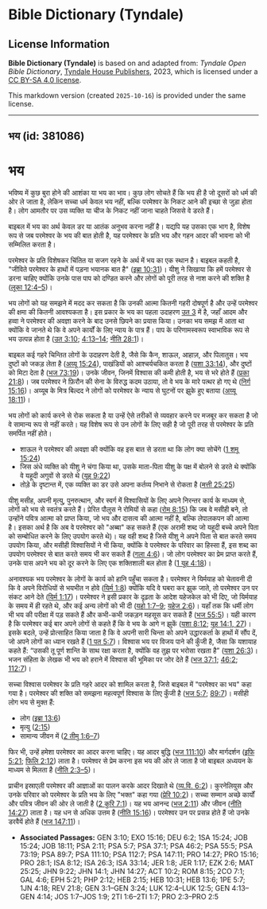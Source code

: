 # Bible Dictionary (Tyndale)

## License Information

**Bible Dictionary (Tyndale)** is based on and adapted from: _Tyndale Open Bible Dictionary_, [Tyndale House Publishers](https://tyndaleopenresources.com/), 2023, which is licensed under a [CC BY-SA 4.0 license](https://creativecommons.org/licenses/by-sa/4.0/legalcode.en).

This markdown version (created `2025-10-16`) is provided under the same license.



--------------------------------

## भय (id: 381086)

भय
==

भविष्य में कुछ बुरा होने की आशंका या भय का भाव। कुछ लोग सोचते हैं कि भय ही है जो दूसरों को धर्म की ओर ले जाता है, लेकिन सच्चा धर्म केवल भय नहीं, बल्कि परमेश्वर के निकट आने की इच्छा से जुड़ा होता है। लोग आमतौर पर उस व्यक्ति या चीज के निकट नहीं जाना चाहते जिससे वे डरते हैं।

बाइबल में भय का अर्थ केवल डर या आतंक अनुभव करना नहीं है। यद्यपि यह उसका एक भाग है, विशेष रूप से जब परमेश्वर के भय की बात होती है, यह परमेश्वर के प्रति भय और गहन आदर की भावना को भी सम्मिलित करता है।

परमेश्वर के प्रति विशेषकर चिंतित या सजग रहने के अर्थ में भय का एक स्थान है। बाइबल कहती है, "जीविते परमेश्वर के हाथों में पड़ना भयानक बात है" ([इब्रा 10:31](https://ref.ly/Heb10:31))। यीशु ने सिखाया कि हमें परमेश्वर से डरना चाहिए क्योंकि उनके पास पाप को दण्डित करने और लोगों को पूरी तरह से नाश करने की शक्ति है ([लूका 12:4–5](https://ref.ly/Luke12:4-Luke12:5))।

भय लोगों को यह समझने में मदद कर सकता है कि उनकी आत्मा कितनी गहरी दोषपूर्ण है और उन्हें परमेश्वर की क्षमा की कितनी आवश्यकता है। इस प्रकार के भय का पहला उदाहरण [उत 3](https://ref.ly/Gen3:1-Gen3:24) में है, जहाँ आदम और हव्वा ने परमेश्वर की अवज्ञा करने के बाद उनसे छिपने का प्रयास किया। उनका भय समझ में आता था क्योंकि वे जानते थे कि वे अपने कार्यों के लिए न्याय के पात्र हैं। पाप के परिणामस्वरूप स्वाभाविक रूप से भय उत्पन्न होता है ([उत 3:10](https://ref.ly/Gen3:10); [4:13–14](https://ref.ly/Gen4:13-Gen4:14); [नीति 28:1](https://ref.ly/Prov28:1))।

बाइबल कई गहरे चिन्तित लोगों के उदाहरण देती है, जैसे कि कैन, शाऊल, आहाज़, और पिलातुस। भय दुष्टों को जकड़ लेता है ([अय्यू 15:24](https://ref.ly/Job15:24)), पाखंडियों को आश्चर्यचकित करता है ([यशा 33:14](https://ref.ly/Isa33:14)), और दुष्टों को मिटा देता है ([भज 73:19](https://ref.ly/Ps73:19))। उनके जीवन, जिनमें विश्वास की कमी होती है, भय से भरे होते हैं ([प्रका 21:8](https://ref.ly/Rev21:8))। जब परमेश्वर ने फ़िरौन की सेना के विरुद्ध कदम उठाया, तो वे भय के मारे पत्थर हो गए थे ([निर्ग 15:16](https://ref.ly/Exod15:16))। अय्यूब के मित्र बिल्दद ने लोगों को परमेश्वर के न्याय से घुटनों पर झुके हुए बताया ([अय्यू 18:11](https://ref.ly/Job18:11))।

भय लोगों को कार्य करने से रोक सकता है या उन्हें ऐसे तरीकों से व्यवहार करने पर मजबूर कर सकता है जो वे सामान्य रूप से नहीं करते। यह विशेष रूप से उन लोगों के लिए सही है जो पूरी तरह से परमेश्वर के प्रति समर्पित नहीं होते।

* शाऊल ने परमेश्वर की अवज्ञा की क्योंकि वह इस बात से डरता था कि लोग क्या सोचेंगे ([1 शमू 15:24](https://ref.ly/1Sam15:24))
* जिस अंधे व्यक्ति को यीशु ने चंगा किया था, उसके माता\-पिता यीशु के पक्ष में बोलने से डरते थे क्योंकि वे यहूदी अगुवों से डरते थे ([यूह 9:22](https://ref.ly/John9:22))
* तोड़े के दृष्टान्त में, एक व्यक्ति का डर उसे अपना कर्तव्य निभाने से रोकता है ([मत्ती 25:25](https://ref.ly/Matt25:25))

यीशु मसीह, अपनी मृत्यु, पुनरुत्थान, और स्वर्ग में विश्वासियों के लिए अपने निरन्तर कार्य के माध्यम से, लोगों को भय से स्वतंत्र करते हैं। प्रेरित पौलुस ने रोमियों से कहा ([रोम 8:15](https://ref.ly/Rom8:15)) कि जब वे मसीही बने, तो उन्होंने पवित्र आत्मा को प्राप्त किया, जो भय और दासत्व की आत्मा नहीं है, बल्कि लेपालकपन की आत्मा है। इसका अर्थ है कि अब वे परमेश्वर को "अब्बा" कह सकते हैं (एक अरामी शब्द जो यहूदी बच्चे अपने पिता को सम्बोधित करने के लिए उपयोग करते थे)। यह वही शब्द है जिसे यीशु ने अपने पिता से बात करते समय उपयोग किया, और मसीही विश्वासियों ने भी किया, क्योंकि वे परमेश्वर के परिवार का हिस्सा हैं, इस शब्द का उपयोग परमेश्वर से बात करते समय भी कर सकते हैं ([गला 4:6](https://ref.ly/Gal4:6))। जो लोग परमेश्वर का प्रेम प्राप्त करते हैं, उनके पास अपने भय को दूर करने के लिए एक शक्तिशाली बल होता है ([1 यूह 4:18](https://ref.ly/1John4:18))।

अनावश्यक भय परमेश्वर के लोगों के कार्य को हानि पहुँचा सकता है। परमेश्वर ने यिर्मयाह को चेतावनी दी कि वे अपने विरोधियों से भयभीत न होवे ([यिर्म 1:8](https://ref.ly/Jer1:8)) क्योंकि यदि वे घबरा कर झुक जाते, तो परमेश्वर उन पर संकट आने देते ([यिर्म 1:17](https://ref.ly/Jer1:17))। परमेश्वर ने इसी प्रकार के दृढ़ता के आदेश यहेजकेल को भी दिए, जो यिर्मयाह के समय में ही रहते थे, और कई अन्य लोगों को भी दी ([यहो 1:7–9](https://ref.ly/Josh1:7-Josh1:9); [यहेज 2:6](https://ref.ly/Ezek2:6))। यहाँ तक कि धर्मी लोग भी भय की परीक्षा में पड़ सकते हैं और कभी\-कभी जकड़न महसूस कर सकते हैं ([भज 55:5](https://ref.ly/Ps55:5))। यही कारण है कि परमेश्वर कई बार अपने लोगों से कहते हैं कि वे भय के आगे न झुकें ([यशा 8:12](https://ref.ly/Isa8:12); [यूह 14:1, 27](https://ref.ly/John14:1))। इसके बदले, उन्हें प्रोत्साहित किया जाता है कि वे अपनी सारी चिन्ता को अपने उद्धारकर्ता के हाथों में सौंप दें, जो अपने लोगों का ध्यान रखते हैं ([1 पत 5:7](https://ref.ly/1Pet5:7))। विश्वास भय पर विजय पाने की कुँजी है, जैसा कि यशायाह कहते हैं: “उसकी तू पूर्ण शान्ति के साथ रक्षा करता है, क्योंकि वह तुझ पर भरोसा रखता है” ([यशा 26:3](https://ref.ly/Isa26:3))। भजन संहिता के लेखक भी भय को हराने में विश्वास की भूमिका पर जोर देते हैं ([भज 37:1](https://ref.ly/Ps37:1); [46:2](https://ref.ly/Ps46:2); [112:7](https://ref.ly/Ps112:7))।

सच्चा विश्वास परमेश्वर के प्रति गहरे आदर को शामिल करता है, जिसे बाइबल में "परमेश्वर का भय" कहा गया है। परमेश्वर की शक्ति को समझना महत्वपूर्ण विश्वास के लिए कुँजी है ([भज 5:7](https://ref.ly/Ps5:7); [89:7](https://ref.ly/Ps89:7))। मसीही लोग भय से मुक्त हैं: 

* लोग ([इब्रा 13:6](https://ref.ly/Heb13:6))
* मृत्यु ([2:15](https://ref.ly/Heb2:15))
* सामान्य जीवन में ([2 तीमु 1:6–7](https://ref.ly/2Tim1:6-2Tim1:7))

फिर भी, उन्हें हमेशा परमेश्वर का आदर करना चाहिए। यह आदर बुद्धि ([भज 111:10](https://ref.ly/Ps111:10)) और मार्गदर्शन ([इफि 5:21](https://ref.ly/Eph5:21); [फिलि 2:12](https://ref.ly/Phil2:12)) लाता है। परमेश्वर से प्रेम करना इस भय की ओर ले जाता है जो बाइबल अध्ययन के माध्यम से मिलता है ([नीति 2:3–5](https://ref.ly/Prov2:3-Prov2:5))।

प्राचीन इस्राएली परमेश्वर की आज्ञाओं का पालन करके आदर दिखाते थे ([व्य.वि. 6:2](https://ref.ly/Deut6:2))। कुरनेलियुस और उनके परिवार को परमेश्वर के प्रति भय के लिए "भक्त" कहा गया ([प्रेरि 10:2](https://ref.ly/Acts10:2))। सच्चा सम्मान अच्छे कार्यों और पवित्र जीवन की ओर ले जाती है ([2 कुरि 7:1](https://ref.ly/2Cor7:1))। यह भय आनन्द ([भज 2:11](https://ref.ly/Ps2:11)) और जीवन ([नीति 14:27](https://ref.ly/Prov14:27)) लाता है। यह धन से अधिक उत्तम है ([नीति 15:16](https://ref.ly/Prov15:16))। परमेश्वर उन पर प्रसन्न होते हैं जो उनके डरवैयें होते हैं ([भज 147:11](https://ref.ly/Ps147:11))।

* **Associated Passages:** GEN 3:10; EXO 15:16; DEU 6:2; 1SA 15:24; JOB 15:24; JOB 18:11; PSA 2:11; PSA 5:7; PSA 37:1; PSA 46:2; PSA 55:5; PSA 73:19; PSA 89:7; PSA 111:10; PSA 112:7; PSA 147:11; PRO 14:27; PRO 15:16; PRO 28:1; ISA 8:12; ISA 26:3; ISA 33:14; JER 1:8; JER 1:17; EZK 2:6; MAT 25:25; JHN 9:22; JHN 14:1; JHN 14:27; ACT 10:2; ROM 8:15; 2CO 7:1; GAL 4:6; EPH 5:21; PHP 2:12; HEB 2:15; HEB 10:31; HEB 13:6; 1PE 5:7; 1JN 4:18; REV 21:8; GEN 3:1–GEN 3:24; LUK 12:4–LUK 12:5; GEN 4:13–GEN 4:14; JOS 1:7–JOS 1:9; 2TI 1:6–2TI 1:7; PRO 2:3–PRO 2:5

